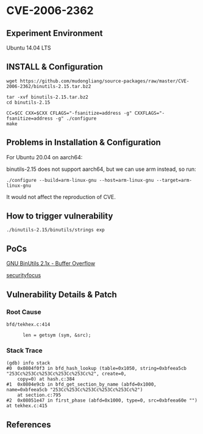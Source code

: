 # CVE-2006-2362

## Experiment Environment

Ubuntu 14.04 LTS

## INSTALL & Configuration

```
wget https://github.com/mudongliang/source-packages/raw/master/CVE-2006-2362/binutils-2.15.tar.bz2

tar -xvf binutils-2.15.tar.bz2
cd binutils-2.15

CC=$CC CXX=$CXX CFLAGS="-fsanitize=address -g" CXXFLAGS="-fsanitize=address -g" ./configure
make
```

## Problems in Installation & Configuration

For Ubuntu 20.04 on aarch64:

binutils-2.15 does not support aarch64, but we can use arm instead, so run:
```
./configure --build=arm-linux-gnu --host=arm-linux-gnu --target=arm-linux-gnu
```
It would not affect the reproduction of CVE.

## How to trigger vulnerability

```
./binutils-2.15/binutils/strings exp
```

## PoCs

[GNU BinUtils 2.1x - Buffer Overflow](https://www.exploit-db.com/exploits/27856/)

[securityfocus](http://www.securityfocus.com/bid/17950/info)

## Vulnerability Details & Patch

### Root Cause

```
bfd/tekhex.c:414

      len = getsym (sym, &src);
```
### Stack Trace

```
(gdb) info stack
#0  0x0804f0f3 in bfd_hash_lookup (table=0x1050, string=0xbfeea5cb "253Cc%253Cc%253Cc%253Cc%253Cc%2", create=0, 
    copy=0) at hash.c:384
#1  0x0804e9cb in bfd_get_section_by_name (abfd=0x1000, name=0xbfeea5cb "253Cc%253Cc%253Cc%253Cc%253Cc%2")
    at section.c:795
#2  0x08051e47 in first_phase (abfd=0x1000, type=0, src=0xbfeea60e "") at tekhex.c:415
```

## References

